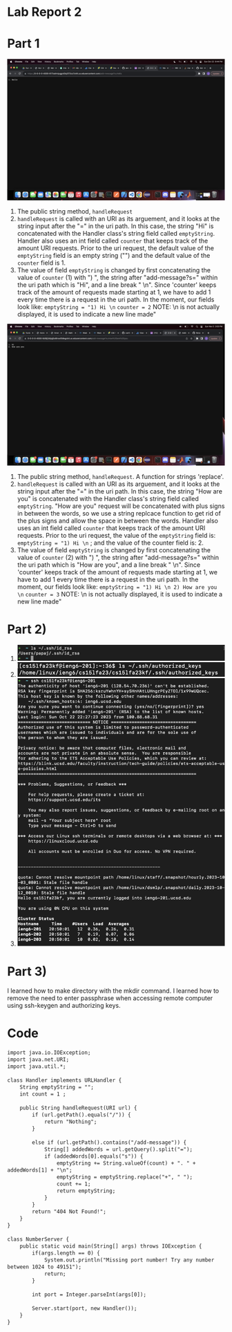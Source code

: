 # Lab Report 2

# Part 1
![Hello image](images/Hello.png)

1) The public string method, `handleRequest`
2) `handleRequest` is called with an URI as its arguement, and it looks at the string input after the "=" in the uri path. In this case, the string "Hi" is concatenated with the Handler class's string field called `emptyString`. Handler also uses an int field called `counter` that keeps track of the amount URI requests. Prior to the uri request, the default value of the `emptyString` field is an empty string ("") and the default value of the `counter` field is 1. 
3) The value of field `emptyString` is changed by first concatenating the value of `counter` (1) with ") ", the string after "add-message?s=" within the uri path which is "Hi", and a line break " \n". Since 'counter' keeps track of the amount of requests made starting at 1, we have to add 1 every time there is a request in the uri path. In the moment, our fields look like: 
    `emptyString = "1) Hi \n`
    `counter = 2`
NOTE: \n is not actually displayed, it is used to indicate a new line made"

![How are you image](images/HowAreYou.png)
1) The public string method, `handleRequest`. A function for strings 'replace'.
2) `handleRequest` is called with an URI as its arguement, and it looks at the string input after the "=" in the uri path. In this case, the string "How are you" is concatenated with the Handler class's string field called `emptyString`. "How are you" request will be concatenated with plus signs in between the words, so we use a string replcace function to get rid of the plus signs and allow the space in between the words. Handler also uses an int field called `counter` that keeps track of the amount URI requests. Prior to the uri request, the value of the `emptyString` field is: `emptyString = "1) Hi \n` ; and the value of the counter field is: 2.
3) The value of field `emptyString` is changed by first concatenating the value of `counter` (2) with ") ", the string after "add-message?s=" within the uri path which is "How are you", and a line break " \n". Since 'counter' keeps track of the amount of requests made starting at 1, we have to add 1 every time there is a request in the uri path. In the moment, our fields look like: 
    `emptyString = "1) Hi \n
                    2) How are you \n`
    `counter = 3`
NOTE: \n is not actually displayed, it is used to indicate a new line made"


# Part 2)
1) ![Priavte](PrivateKey.png)
2) ![Public](PublicKey.png)
3) ![OutPut](NoPassWord.png)

# Part 3) 
I learned how to make directory with the mkdir command. I learned how to remove the need to enter passphrase when accessing remote computer using ssh-keygen and authorizing keys.  

# Code

    import java.io.IOException;
    import java.net.URI;
    import java.util.*;
    
    class Handler implements URLHandler {
        String emptyString = "";
        int count = 1 ;
    
        public String handleRequest(URI url) {
            if (url.getPath().equals("/")) {
                return "Nothing";
            } 
            
            else if (url.getPath().contains("/add-message")) {
                String[] addedWords = url.getQuery().split("=");
                if (addedWords[0].equals("s")) {
                    emptyString += String.valueOf(count) + ". " + addedWords[1] + "\n";
                    emptyString = emptyString.replace("+", " ");
                    count += 1;
                    return emptyString;
                }
            } 
            return "404 Not Found!";
        }
    }   
    
    class NumberServer {
        public static void main(String[] args) throws IOException {
            if(args.length == 0) {
                System.out.println("Missing port number! Try any number between 1024 to 49151");
                return;
            }
    
            int port = Integer.parseInt(args[0]);
    
            Server.start(port, new Handler());
        }
    }
